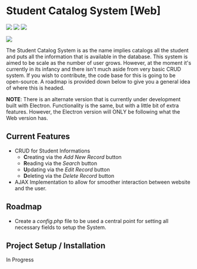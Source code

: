 # Student Catalog System [Web]
![](https://img.shields.io/badge/Author-RepeaterCreeper-For--The--Badge?logo=github&style=for-the-badge)
![](https://img.shields.io/github/license/RepeaterCreeper/web-practice?style=for-the-badge) ![](https://img.shields.io/github/issues/RepeaterCreeper/web-practice?style=for-the-badge)

![](https://imgur.com/Qoezsvi.png)

The Student Catalog System is as the name implies catalogs all the student and puts all the information that is available in the database. This system is aimed to be scale as the number of user grows. However, at the moment it's currently in its infancy and there isn't much aside from very basic CRUD system. If you wish to contribute, the code base for this is going to be open-source. A roadmap is provided down below to give you a general idea of where this is headed.

**NOTE**: There is an alternate version that is currently under development built with Electron. Functionality is the same, but with a little bit of extra features. However, the Electron version will ONLY be following what the Web version has.

## Current Features
- CRUD for Student Informations
    - **C**reating via the *Add New Record* button
    - **R**eading via the *Search* button
    - **U**pdating via the *Edit Record* button
    - **D**eleting via the *Delete Record* button
- AJAX Implementation to allow for smoother interaction between website and the user.


## Roadmap
- Create a *config.php* file to be used a central point for setting all necessary fields to setup the System.

## Project Setup / Installation
In Progress